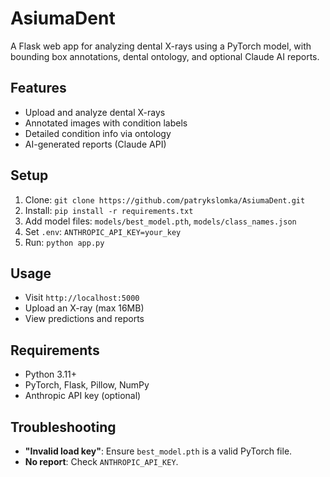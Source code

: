 # AsiumaDent

A Flask web app for analyzing dental X-rays using a PyTorch model, with bounding box annotations, dental ontology, and optional Claude AI reports.

## Features
- Upload and analyze dental X-rays
- Annotated images with condition labels
- Detailed condition info via ontology
- AI-generated reports (Claude API)

## Setup
1. Clone: `git clone https://github.com/patrykslomka/AsiumaDent.git`
2. Install: `pip install -r requirements.txt`
3. Add model files: `models/best_model.pth`, `models/class_names.json`
4. Set `.env`: `ANTHROPIC_API_KEY=your_key`
5. Run: `python app.py`

## Usage
- Visit `http://localhost:5000`
- Upload an X-ray (max 16MB)
- View predictions and reports

## Requirements
- Python 3.11+
- PyTorch, Flask, Pillow, NumPy
- Anthropic API key (optional)

## Troubleshooting
- **"Invalid load key"**: Ensure `best_model.pth` is a valid PyTorch file.
- **No report**: Check `ANTHROPIC_API_KEY`.
